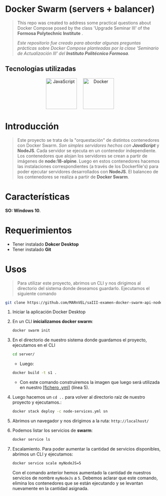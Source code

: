 
# Docker Swarm (servers + balancer)
>
> This repo was created to address some practical questions about Docker Compose posed by the class 'Upgrade Seminar III' of the **Formosa Polytechnic Institute** .
> 
> *Este repositorio fue creado para abordar algunas preguntas prácticas sobre Docker Compose planteadas por la clase 'Seminario de Actualización III' del **Instituto Politécnico Formosa***.

## Tecnologías utilizadas

<div align="center" style="display: flex; justify-content: center; align-items: center;">
      <span style="margin-right: 20px;">
         <a href="https://es.javascript.info/" target="_blank">
               <img width="100" title='JavaScript' src='https://upload.wikimedia.org/wikipedia/commons/6/6a/JavaScript-logo.png'>
         </a>
      </span>
      <span style="margin-right: 20px;">
         <a href="https://www.docker.com/" target="_blank" title='Docker'>
               <img width="100" title='Docker' src='https://upload.wikimedia.org/wikipedia/en/thumb/f/f4/Docker_logo.svg/1920px-Docker_logo.svg.png'>
         </a>
      </span>
      </br>
</div>

# Introducción

> Este proyecto se trata de la "orquestación" de distintos contenedores con Docker Swarm.
> *Son simples servidores hechos con **JavaScript*** y **NodeJS**.
> Cada servidor se ejecuta en un contenedor independiente.
> Los contenedores que alojan los servidores se crean a partir de imágenes de **node:18-alpine**. Luego en estos contenedores hacemos las instalaciones correspondientes (a través de los Dockerfile's) para poder ejecutar servidores desarrollados con **NodeJS**.
> El balanceo de los contenedores se realiza a partir de **Docker Swarm**.

# Características

**SO: Windows 10**.

# Requerimientos

* Tener instalado **Dokcer Desktop**
* Tener instalado **Git**

# Usos

> Para utilizar este proyecto,  abrimos un CLI y nos dirigimos al directorio del sistema donde deseamos guardarlo. Ejecutamos el siguiente comando

```bash
git clone https://github.com/MARnVEL/saIII-examen-docker-swarm-api-node.git
```

1. Iniciar la aplicación Docker Desktop

2. En un CLI **inicializamos docker swarm**:

      ```bash
      docker swarm init
      ```

3. En el directorio de nuestro sistema donde guardamos el proyecto, ejecutamos en el CLI

      ```bash
      cd server/
      ```

      * Luego:

      ```bash
      docker build -t s1 .
      ```

      * Con este comando construiremos la imagen que luego será utilizada en nuestro [[fichero .yml]](`./node-services.yml`) (línea 5).

4. Luego hacemos un `cd ..` para volver al directorio raíz de nuestro proyecto y ejecutamos.:

      ```bash
      docker stack deploy -c node-services.yml sn
      ```

5. Abrimos un navegador y nos dirigimos a la ruta: `http://localhost/`

6. Podemos listar los servicios de **swarm**:

      ```bash
      docker service ls
      ```

7. Escalamiento. Para poder aumentar la cantidad de servicios disponibles, abrimos un CLI y ejecutamos:

      ```bash
      docker service scale myNodeJS=5
      ```

      Con el comando anterior hemos aumentado la cantidad de nuestros servicios de nombre `myNodeJs` a `5`.
      Debemos aclarar que este comando, elimina los contenedores que se están ejecutando y se levantan nuevamente en la cantidad asignada.
